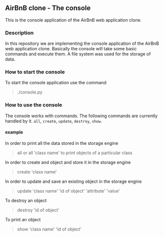 ## AirBnB clone - The console
This is the console application of the AirBnB web application clone.

### Description
In this repository we are implementing the console application of the AirBnB 
web application clone. Basically the console will take some basic commands and execute them. A file system was used for the storage of data.

### How to start the console
To start the console application use the command
 > ./console.py

### How to use the console
The console works with commands.
The following commands are currently handled by it.
`all`, `create`, `update`, `destroy`, `show`.

#### example
In order to print all the data stored in the storage engine
 > all
or 
 > all 'class name' 
to print objects of a particular class

In order to create and object and store it in the storage engine
 > create 'class name'

In order to update and save an existing object in the storage engine
 > update 'class name' 'id of object' 'attribute' 'value'

To destroy an object
 > destroy 'id of object'

To print an object
 > show 'class name' 'id of object'
